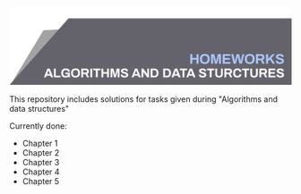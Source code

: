 ![Algorithms and data structures](top_banner.jpg)

This repository includes solutions for tasks given during "Algorithms and data structures"

Currently done:
* Chapter 1
* Chapter 2
* Chapter 3
* Chapter 4
* Chapter 5
